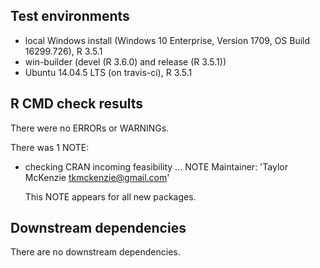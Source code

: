 ## Test environments
* local Windows install (Windows 10 Enterprise, Version 1709, OS Build 16299.726), R 3.5.1
* win-builder (devel (R 3.6.0) and release (R 3.5.1))
* Ubuntu 14.04.5 LTS (on travis-ci), R 3.5.1

## R CMD check results
There were no ERRORs or WARNINGs.

There was 1 NOTE:

* checking CRAN incoming feasibility ... NOTE
  Maintainer: 'Taylor McKenzie <tkmckenzie@gmail.com>'

  This NOTE appears for all new packages.

## Downstream dependencies
There are no downstream dependencies.
